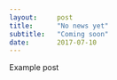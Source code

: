 ```yaml
---
layout:     post
title:      "No news yet"
subtitle:   "Coming soon"
date:       2017-07-10
---
```


Example post